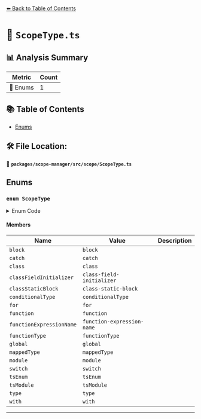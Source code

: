 [⬅️ Back to Table of Contents](../../../../index.md)

# 📄 `ScopeType.ts`

## 📊 Analysis Summary

| Metric | Count |
|--------|-------|
| 🎯 Enums | 1 |


## 📚 Table of Contents

- [Enums](#enums)

## 🛠️ File Location:
📂 **`packages/scope-manager/src/scope/ScopeType.ts`**

## Enums

### `enum ScopeType`

<details><summary>Enum Code</summary>

```ts
export enum ScopeType {
  block = 'block',
  catch = 'catch',
  class = 'class',
  classFieldInitializer = 'class-field-initializer',
  classStaticBlock = 'class-static-block',
  conditionalType = 'conditionalType',
  for = 'for',
  function = 'function',
  functionExpressionName = 'function-expression-name',
  functionType = 'functionType',
  global = 'global',
  mappedType = 'mappedType',
  module = 'module',
  switch = 'switch',
  tsEnum = 'tsEnum',
  tsModule = 'tsModule',
  type = 'type',
  with = 'with',
}
```
</details>

#### Members

| Name | Value | Description |
|------|-------|-------------|
| `block` | `block` |  |
| `catch` | `catch` |  |
| `class` | `class` |  |
| `classFieldInitializer` | `class-field-initializer` |  |
| `classStaticBlock` | `class-static-block` |  |
| `conditionalType` | `conditionalType` |  |
| `for` | `for` |  |
| `function` | `function` |  |
| `functionExpressionName` | `function-expression-name` |  |
| `functionType` | `functionType` |  |
| `global` | `global` |  |
| `mappedType` | `mappedType` |  |
| `module` | `module` |  |
| `switch` | `switch` |  |
| `tsEnum` | `tsEnum` |  |
| `tsModule` | `tsModule` |  |
| `type` | `type` |  |
| `with` | `with` |  |


---